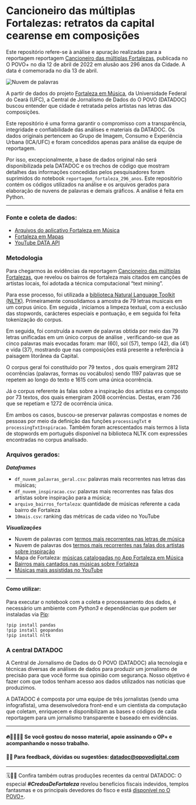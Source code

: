 # Cancioneiro das múltiplas Fortalezas: retratos da capital cearense em composições

Este repositório refere-se à análise e apuração realizadas para a reportagem reportagem [Cancioneiro das múltiplas Fortalezas](https://mais.opovo.com.br/reportagens-especiais/2022/04/12/as-multiplas-fortalezas-expressas-em-cancoes.html), publicada no O POVO+ no dia 12 de abril de 2022 em alusão aos 296 anos da Cidade. A data é comemorada no dia 13 de abril.

![Nuvem de palavras](https://user-images.githubusercontent.com/43644247/163463584-cac74999-3d82-430c-91b4-9bcab9df6952.png)

A partir de dados do projeto [Fortaleza em Música](https://play.google.com/store/apps/details?id=com.ufc.fortalezaemmusica&gl=US), da Universidade Federal do Ceará (UFC), a Central de Jornalismo de Dados do O POVO (DATADOC) buscou entender que cidade é retratada pelos artistas nas letras das composições.

Este repositório é uma forma garantir o compromisso com a transparência, integridade e confiabilidade das análises e materiais da DATADOC. Os dados originais pertencem ao Grupo de Imagem, Consumo e Experiência Urbana (ICA/UFC) e foram concedidos apenas para análise da equipe de reportagem.

Por isso, excepcionalmente, a base de dados original não será disponibilizada pela DATADOC e os trechos de código que mostram detalhes das informações concedidas pelos pesquisadores foram suprimidos do notebook `reportagem_fortaleza_296_anos`. Este repositório contém os códigos utilizados na análise e os arquivos gerados para elaboração de nuvens de palavras e demais gráficos. A análise é feita em Python.

--------------------------------------

### Fonte e coleta de dados:

- [Arquivos do aplicativo Fortaleza em Música](https://play.google.com/store/apps/details?id=com.ufc.fortalezaemmusica&gl=US)
- [Fortaleza em Mapas](https://mapas.fortaleza.ce.gov.br/)
- [YouTube DATA API](https://developers.google.com/youtube/v3/)

### Metodologia

Para chegarmos às evidências da reportagem [Cancioneiro das múltiplas Fortalezas](https://mais.opovo.com.br/reportagens-especiais/2022/04/12/as-multiplas-fortalezas-expressas-em-cancoes.html), que revelou os bairros de fortaleza mais citados em canções de artistas locais, foi adotada a técnica computacional “text  mining”.

Para esse processo, foi utilizada a [biblioteca Natural Language Toolkit (NLTK)](https://www.nltk.org/). Primeiramente consolidamos a amostra de 79 letras musicais em um corpus único. Em seguida , iniciamos a limpeza textual, com a exclusão das stopwords, carácteres especiais e pontuação,  e em seguida foi feita tokenização do corpus. 

Em seguida, foi construída a nuvem de palavras obtida por meio das 79 letras unificadas em um único corpus de análise , verificando-se que as cinco palavras mais evocadas foram: mar (60), sol (57), tempo (42), dia (41) e vida (37), mostrando que nas composições está presente a referência à paisagem litorânea da Capital.

O corpus geral foi constituído por 79 textos , dos quais emergiram 2812 ocorrências (palavras, formas ou vocábulos) sendo 1197 palavras que se repetem ao longo do texto e 1615 com uma única ocorrência.

Já o corpus referente às falas sobre a inspiração dos artistas era composto por 73 textos, dos quais emergiram 2008 ocorrências. Destas, eram 736 que se repetiam e 1272 de ocorrência única.

Em ambos os casos, buscou-se preservar palavras compostas e nomes de pessoas por meio da definição das funções `processingTxt` e `processingTxtInspiracao`. Também foram acrescentados mais termos à lista de stopwords em português disponível na biblioteca NLTK com expressões encontradas no corpus analisado.

### Arquivos gerados:

**_Dataframes_**
 - `df_nuvem_palavras_geral.csv`: palavras mais recorrentes nas letras das músicas;
 - `df_nuvem_inspiracao.csv`: palavras mais recorrentes nas falas dos artistas sobre inspiração para a música;
 - `arquivo_bairros_fortaleza`: quantidade de músicas referente a cada bairro de Fortaleza
 - `10mais.csv`: ranking das métricas de cada vídeo no YouTube
 
 **_Visualizações_**
- Nuvem de palavras com [termos mais recorrentes nas letras de música](https://public.flourish.studio/visualisation/9331125/)
- Nuvem de palavras dos [termos mais recorrentes nas falas dos artistas sobre inspiração](https://public.flourish.studio/visualisation/9331396/)
- Mapa de Fortaleza: [músicas catalogadas no App Fortaleza em Música](https://observablehq.com/embed/8acc04c8196c4c61?cells=chart%2Cfonte%2Cviewof+selected_artista%2Cviewof+selected_bairro)
- [Bairros mais cantados nas músicas sobre Fortaleza](https://public.flourish.studio/visualisation/9333060/)
- [Músicas mais assistidas no YouTube](https://public.flourish.studio/visualisation/9385338/)

--------------------------------------

#### Como utilizar:

Para executar o notebook com a coleta e processamento dos dados, é necessário um ambiente com *Python3* e dependências que podem ser instaladas via [Pip](https://pypi.org/project/pip/): 
```{python}
!pip install pandas
!pip install geopandas
!pip install nltk
```

### A central DATADOC

A Central de Jornalismo de Dados do O POVO (DATADOC) alia tecnologia e técnicas diversas de análises de dados para produzir um jornalismo de precisão para que você forme sua opinião com segurança. Nosso objetivo é fazer com que todos tenham acesso aos dados utilizados nas notícias que produzimos.

A DATADOC é composta por uma equipe de três jornalistas (sendo uma infografista), uma desenvolvedora front-end e um cientista da computação que coletam, enriquecem e disponibilizam as bases e códigos de cada reportagem para um jornalismo transparente e baseado em evidências.

 --------------------------------------
#### 🔥📰👩🏻‍💻 Se você gostou do nosso material, apoie assinando o OP+ e acompanhando o nosso trabalho.

#### 📝📨 Para feedback, dúvidas ou sugestões: datadoc@opovodigital.com

--------------------------------------
 
🗓️🕵🏻 Confira também outras produções recentes da central DATADOC: O especial ***#CredosDeFortaleza*** revelou benefícios fiscais indevidos, templos fantasmas e os principais devedores do fisco e está [disponível no O POVO+](https://bit.ly/3gkGPyF).